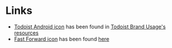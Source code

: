 # Links

- [Todoist Android icon](Todoist_Android.png) has been found in [Todoist Brand Usage's resources](https://developer.todoist.com/rest/v1/#brand-usage)
- [Fast Forward icon](forward-fast-media-player-button-buttons-android-round.png) has been found [here](http://www.myiconfinder.com/icon/forward-fast-media-player-button-buttons-android-round/679)